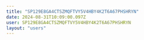 ```yaml
---
title: "SP129E8GA4CTSZMQFTVY5V4HBY4K2T6A67PHSHRYN"
date: 2024-08-31T10:09:00.097Z
user: SP129E8GA4CTSZMQFTVY5V4HBY4K2T6A67PHSHRYN
layout: "users"
---
```

    